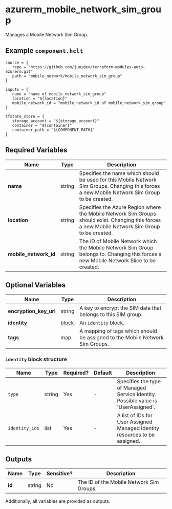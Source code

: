 # azurerm_mobile_network_sim_group

Manages a Mobile Network Sim Group.

## Example `component.hclt`

```hcl
source = {
   repo = "https://github.com/jumidev/terraform-modules-auto-azurerm.git" 
   path = "mobile_network/mobile_network_sim_group" 
}

inputs = {
   name = "name of mobile_network_sim_group" 
   location = "${location}" 
   mobile_network_id = "mobile_network_id of mobile_network_sim_group" 
}

tfstate_store = {
   storage_account = "${storage_account}" 
   container = "${container}" 
   container_path = "${COMPONENT_PATH}" 
}

```

## Required Variables

| Name | Type |  Description |
| ---- | --------- |  ----------- |
| **name** | string |  Specifies the name which should be used for this Mobile Network Sim Groups. Changing this forces a new Mobile Network Sim Group to be created. | 
| **location** | string |  Specifies the Azure Region where the Mobile Network Sim Groups should exist. Changing this forces a new Mobile Network Sim Group to be created. | 
| **mobile_network_id** | string |  The ID of Mobile Network which the Mobile Network Sim Group belongs to. Changing this forces a new Mobile Network Slice to be created. | 

## Optional Variables

| Name | Type |  Description |
| ---- | --------- |  ----------- |
| **encryption_key_url** | string |  A key to encrypt the SIM data that belongs to this SIM group. | 
| **identity** | [block](#identity-block-structure) |  An `identity` block. | 
| **tags** | map |  A mapping of tags which should be assigned to the Mobile Network Sim Groups. | 

### `identity` block structure

| Name | Type | Required? | Default | Description |
| ---- | ---- | --------- | ------- | ----------- |
| `type` | string | Yes | - | Specifies the type of Managed Service Identity. Possible value is 'UserAssigned'. |
| `identity_ids` | list | Yes | - | A list of IDs for User Assigned Managed Identity resources to be assigned. |



## Outputs

| Name | Type | Sensitive? | Description |
| ---- | ---- | --------- | --------- |
| **id** | string | No  | The ID of the Mobile Network Sim Groups. | 

Additionally, all variables are provided as outputs.
